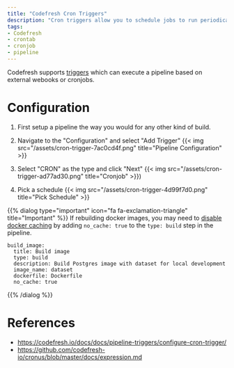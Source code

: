 ```yaml
---
title: "Codefresh Cron Triggers"
description: "Cron triggers allow you to schedule jobs to run periodically using a cron-style time specifier."
tags:
- Codefresh
- crontab
- cronjob
- pipeline
---
```


Codefresh supports [triggers](https://codefresh.io/docs/docs/pipeline-triggers/introduction-triggers/) which can execute a pipeline based on external webooks or cronjobs.

# Configuration

1. First setup a pipeline the way you would for any other kind of build.

2. Navigate to the "Configuration" and select "Add Trigger"
{{< img src="/assets/cron-trigger-7ac0cd4f.png" title="Pipeline Configuration" >}}

3. Select "CRON" as the type and click "Next"
{{< img src="/assets/cron-trigger-ad77ad30.png" title="Cronjob" >}})

4. Pick a schedule
{{< img src="/assets/cron-trigger-4d99f7d0.png" title="Pick Schedule" >}}

{{% dialog type="important" icon="fa fa-exclamation-triangle" title="Important" %}}
If rebuilding docker images, you may need to [disable docker caching](https://codefresh.io/docs/docs/troubleshooting/common-issues/disabling-codefresh-caching-mechanisms/) by adding `no_cache: true` to the `type: build` step in the pipeline.

```
build_image:
  title: Build image
  type: build
  description: Build Postgres image with dataset for local development
  image_name: dataset
  dockerfile: Dockerfile
  no_cache: true
```

{{% /dialog %}}

# References

- https://codefresh.io/docs/docs/pipeline-triggers/configure-cron-trigger/
- https://github.com/codefresh-io/cronus/blob/master/docs/expression.md
